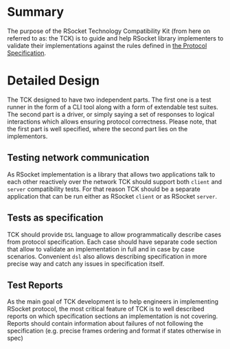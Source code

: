 # Summary

The purpose of the RSocket Technology Compatibility Kit (from here on referred to as: the TCK) is to guide and help RSocket library implementers to validate their implementations against the rules defined in [the Protocol Specification](https://github.com/rsocket/rsocket).


# Detailed Design

The TCK designed to have two independent parts. 
The first one is a test runner in the form of a CLI tool along with a form of extendable test suites. The second part is a driver, or simply saying a set of responses to logical interactions which allows ensuring protocol correctness. Please note, that the first part is well specified, where the second part lies on the implementors.

## Testing network communication

As RSocket implementation is a library that allows two applications talk to each
other reactively over the network TCK should support both `client` and `server`
compatibility tests. For that reason TCK should be a separate application that
can be run either as RSocket `client` or as RSocket `server`.

## Tests as specification

TCK should provide `DSL` language to allow programmatically describe cases from
protocol specification. Each case should have separate code section that allow
to validate an implementation in full and in case by case scenarios. Convenient 
`dsl` also allows describing specification in more precise way and catch any 
issues in specification itself.

## Test Reports

As the main goal of TCK development is to help engineers in implementing RSocket
protocol, the most critical feature of TCK is to well described reports on
which specification sections an implementation is not covering. Reports should
contain information about failures of not following the specification (e.g. 
precise frames ordering and format if states otherwise in spec)
